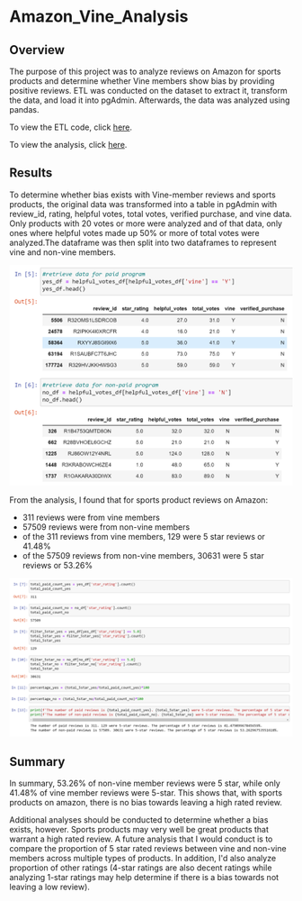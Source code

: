 # Amazon_Vine_Analysis

## Overview

The purpose of this project was to analyze reviews on Amazon for sports products and determine whether Vine members show bias by providing positive reviews. ETL was conducted on the dataset to extract it, transform the data, and load it into pgAdmin. Afterwards, the data was analyzed using pandas.

To view the ETL code, click [here](https://github.com/fadlnabbouh/Amazon_Vine_Analysis/blob/main/Amazon_Reviews_ETL.ipynb). 

To view the analysis, click [here](https://github.com/fadlnabbouh/Amazon_Vine_Analysis/blob/main/Vine_Review_Analysis.ipynb).

## Results

To determine whether bias exists with Vine-member reviews and sports products, the original data was transformed into a table in pgAdmin with review_id, rating, helpful votes, total votes, verified purchase, and vine data. Only products with 20 votes or more were analyzed and of that data, only ones where helpful votes made up 50% or more of total votes were analyzed.The dataframe was then split into two dataframes to represent vine and non-vine members.

![image1](https://github.com/fadlnabbouh/Amazon_Vine_Analysis/blob/main/resources/image1.png)

From the analysis, I found that for sports product reviews on Amazon:
- 311 reviews were from vine members
- 57509 reviews were from non-vine members
- of the 311 reviews from vine members, 129 were 5 star reviews or 41.48%
- of the 57509 reviews from non-vine members, 30631 were 5 star reviews or 53.26%

![image2](https://github.com/fadlnabbouh/Amazon_Vine_Analysis/blob/main/resources/image2.png)

## Summary

In summary, 53.26% of non-vine member reviews were 5 star, while only 41.48% of vine member reviews were 5-star. This shows that, with sports products on amazon, there is no bias towards leaving a high rated review. 

Additional analyses should be conducted to determine whether a bias exists, however. Sports products may very well be great products that warrant a high rated review. A future analysis that I would conduct is to compare the proportion of 5 star rated reviews between vine and non-vine members across multiple types of products. In addition, I'd also analyze proportion of other ratings (4-star ratings are also decent ratings while analyzing 1-star ratings may help determine if there is a bias towards not leaving a low review).
